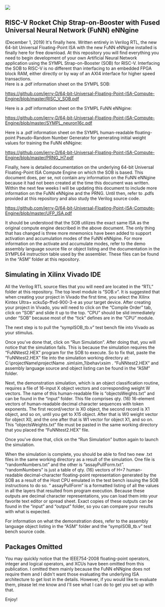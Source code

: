 ![](https://github.com/jerry-D/64-bit-Universal-Floating-Point-ISA-Compute-Engine/blob/master/SYMPL_logo_med.png)
## RISC-V Rocket Chip Strap-on-Booster with Fused Universal Neural Network (FuNN) eNNgine
(December 1, 2019) It's finally here.  Written entirely in Verilog RTL, the new 64-bit Universal Floating-Point ISA with the new FuNN eNNgine installed is finally here for free download.  At this repository you will find everything you need to begin development of your own Artificial Neural Network application using the SYMPL Strap-on-Booster (SOB) for RISC-V.  Interfacing the SOB to RISC-V is no different than interfacing to an embedded FPGA block RAM, either directly or by way of an AXI4 interface for higher speed transactions.  
Here is a .pdf information sheet on the SYMPL SOB:

https://github.com/jerry-D/64-bit-Universal-Floating-Point-ISA-Compute-Engine/blob/master/RISC_V_SOB.pdf

Here is a .pdf information sheet on the SYMPL FuNN eNNgine:

https://github.com/jerry-D/64-bit-Universal-Floating-Point-ISA-Compute-Engine/blob/master/SYMPL_neuron16c.pdf

Here is a .pdf information sheet on the SYMPL human-readable floating-point Pseudo-Random Number Generator for generating initial weight values for training the FuNN eNNgine:

https://github.com/jerry-D/64-bit-Universal-Floating-Point-ISA-Compute-Engine/blob/master/PRNG_H7.pdf

Finally, here is detailed documentation on the underlying 64-bit Universal Floating-Point ISA Compute Engine on which the SOB is based.  This document does, per se, not contain any information on the FuNN eNNgine because it had not been created at the time this document was written. Within the next few weeks I will be updating this document to include more information on the FuNN eNNgine and the  PRNG.  Until then, refer to .pdfs provided at this repository and also study the Verilog source code.

https://github.com/jerry-D/64-bit-Universal-Floating-Point-ISA-Compute-Engine/blob/master/UFP_ISA.pdf

It should be understood that the SOB utilizes the exact same ISA as the original compute engine described in the above document.  The only thing that has changed is three more mnemonics have been added to support activation and accumulation modes of the FuNN eNNgine.  For more information on the activate and accumulate modes, refer to the demo assembly language source file or object listing and the documentation in the SYMPL64 instruction table used by the assembler.  These files can be found in the “ASM” folder at this repository. 

## Simulating in Xilinx Vivado IDE
All the Verilog RTL source files that you will need are located in the “RTL” folder at this repository.  The top level module is “SOB.v”.  It is suggested that when creating your project in Vivado the first time, you select the Xilinx Kintex Ultra+ xcku5p-ffvd-900-3-e as your target device.  After creating your project in Vivado, you will need to click on the “Compile Order” tab, click on “SOB” and slide it up to the top.  “CPU” should be slid immediately under “SOB” because most of the “tick” defines are in the “CPU” module.

The next step is to pull the “symplSOB_tb.v” test bench file into Vivado as your stimulus.

Once you've done that, click on “Run Simulation”.  After doing that, you will notice that the simulation fails.  This is because the simulation requires the “FuNNtest2.HEX” program for the SOB to execute. So to fix that, paste the “FuNNtest2.HEX” file into the simulation working directory at:  C:\projectName\projectName .sim\sim_1\behav\xsim  .  “FuNNtest2.HEX” and assembly language source and object listing can be found in the “ASM” folder.

Next, the demonstration simulation, which is an object classification routine, requires a file of 16-input X object vectors and corresponding weight W vectors.  The name of this human-readable file is “objectsWeights.txt” and can be found in the “input” folder.  This file comprises qty. (16) 16-element vectors of human-readable decimal character sequences with token exponents.  The first record/vector is X0 object, the second record is X1 object, and so on, until you get to X15 object.  After that is W0 weight vector for object X0, and the one after that is W1 vector for object X1, and so on.  This “objectsWeights.txt” file must be pasted in the same working directory that you placed the “FuNNtest2.HEX” file.

Once you've done that, click on the “Run Simulation” button again to launch the simulation.

When the simulation is complete, you should be able to find two new .txt files in the same working directory as a result of the simulation.  One file is “randomNumbers.txt” and the other is “assayPullForm.txt”.  “randomNumbers” is just a table of qty. (16) vectors of H=7 human-readable decimal-character floating-point representation generated by the SOB as a result of the Host CPU emulated in the test bench issuing the SOB instructions to do so.  “ assayPullForm” is a formatted listing of all the values in all the layers that resulted from program execution.  Because these outputs are decimal character representations, you can load them into your favorite text editor or spread sheet.  Exact copies of these outputs can be found in the “input” and “output” folder, so you can compare your results with what is expected.

For information on what the demonstration does, refer to the assembly language object listing in the “ASM” folder and the “symplSOB_tb.v” test bench source code.

## Packages Omitted
You may quickly notice that the IEEE754-2008 floating-point operators, integer and logical operators, and XCUs have been omitted from this publication.  I omitted them mainly because the FuNN eNNgine does not require them and I didn't want those evaluating the underlying ISA architecture to get lost in the details.  However, if you would like to evaluate them, please let me know and I'll see what I can do to get you set up with that.

Enjoy!

